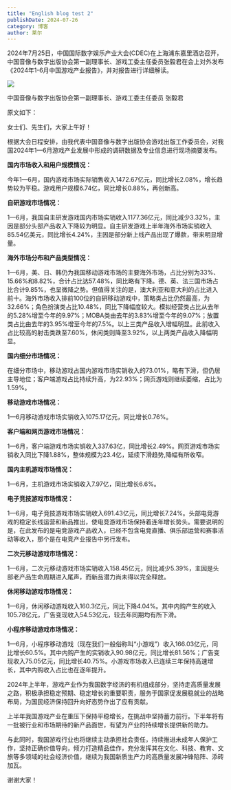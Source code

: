 ```yaml
---
title: "English blog test 2"
publishDate: 2024-07-26
category: 博客
author: 莱尔
---
```


2024年7月25日，中国国际数字娱乐产业大会(CDEC)在上海浦东嘉里酒店召开，中国音像与数字出版协会第一副理事长、游戏工委主任委员张毅君在会上对外发布《2024年1-6月中国游戏产业报告》，并对报告进行详细解读。

![](https://ec-net-1251389766.cos.ap-shanghai.myqcloud.com/wp-content/uploads/2024/07/20240726231818778.png)

中国音像与数字出版协会第一副理事长、游戏工委主任委员 张毅君

原文如下：

女士们、先生们，大家上午好！

根据大会日程安排，由我代表中国音像与数字出版协会游戏出版工作委员会，对我国2024年1—6月游戏产业发展中形成的调研数据及专业信息进行现场摘要发布。

**国内市场收入和用户规模情况：**

今年1—6月，国内游戏市场实际销售收入1472.67亿元，同比增长2.08%，增长趋势较为平稳。游戏用户规模6.74亿，同比增长0.88%，再创新高。

**自研游戏市场情况：**

1—6月，我国自主研发游戏国内市场实销收入1177.36亿元，同比减少3.32%，主因是部分头部产品收入下降较为明显。自主研发游戏上半年海外市场实销收入85.54亿美元，同比增长4.24%，主因是部分新上线产品出现了爆款，带来明显增量。

**海外市场分布和产品类型情况：**

1—6月，美、日、韩仍为我国移动游戏市场的主要海外市场，占比分别为33%、15.66%和8.82%，合计占比达57.48%，同比略有下降。德、英、法三国市场占比合计9.85%，也呈微降之势。但值得关注的是，澳大利亚和意大利的占比进入前十。海外市场收入排前100位的自研移动游戏中，策略类占比仍然最高，为32.66%；角色扮演类占比10.48%，同比下降幅度较大。模拟经营类占比从去年的5.28%增至今年的9.97%；MOBA类由去年的3.83%增至今年的9.07%；放置类占比由去年的3.95%增至今年的7.5%。以上三类产品收入增幅明显。此前收入占比较高的射击类跌至7.60%，休闲类则降至3.92%，以上两类产品收入降幅明显。

**国内细分市场情况：**

在细分市场中，移动游戏占国内游戏市场实销收入的73.01%，略有下滑，但仍居主导地位；客户端游戏占比持续升高，为22.93%；网页游戏则继续萎缩，占比为1.59%。

**移动游戏市场情况：**

1—6月移动游戏市场实销收入1075.17亿元，同比增长0.76%。

**客户端和网页游戏市场情况：**

1—6月，客户端游戏市场实销收入337.63亿，同比增长2.49%。网页游戏市场实销收入同比下降1.88%，整体规模为23.4亿，延续下滑趋势,降幅有所收窄。

**国内主机游戏市场情况：**

1—6月，主机游戏市场实销收入7.97亿，同比增长6.6%。

**电子竞技游戏市场情况：**

1—6月，电子竞技游戏市场实销收入691.43亿元，同比增长7.24%。头部电竞游戏的稳定长线运营和新品推出，使电竞游戏市场保持着连年增长势头。需要说明的是，在此发布的是电竞游戏产品收入，已经不包含电竞直播、俱乐部运营和赛事活动等收入，那个是在电竞产业报告中另行发布。

**二次元移动游戏市场情况：**

1—6月，二次元移动游戏市场实销收入158.45亿元，同比减少5.39%，主因是头部老产品生命周期进入尾声，而新品潜力尚未得以完全释放。

**休闲移动游戏市场情况：**

1—6月，休闲移动游戏收入160.3亿元，同比下降4.04%。其中内购产生的收入105.78亿元，广告变现收入54.53亿元，较去年同期均有所下滑。  
  
**小程序移动游戏市场情况：**

1—6月，小程序移动游戏（现在我们一般俗称叫“小游戏”）收入166.03亿元，同比增长60.5%。其中内购产生的实销收入90.98亿元，同比增长81.56%；广告变现收入75.05亿元，同比增长40.75%。小游戏市场收入已连续三年保持高速增长，其中内购收入占比也在逐年提升。

2024年上半年，游戏产业作为我国数字经济的有机组成部分，坚持走高质量发展之路，积极承担稳定预期、稳定增长的重要职责，服务于国家促发展稳就业的战略布局，为国民经济保持回升向好态势作出了应有贡献。

上半年我国游戏产业在重压下保持平稳增长，在挑战中坚持蓄力前行。下半年将有一批被行业和市场期待的新产品面世，有望为产业的持续增长提供新的助力。

与此同时，我国游戏行业也将继续主动承担社会责任，持续推进未成年人保护工作，坚持正确价值导向，倾力打造精品佳作，充分发挥其在文化、科技、教育、文旅等多领域的社会经济价值，继续为我国新质生产力的高质量发展冲锋陷阵、添砖加瓦。

谢谢大家！
